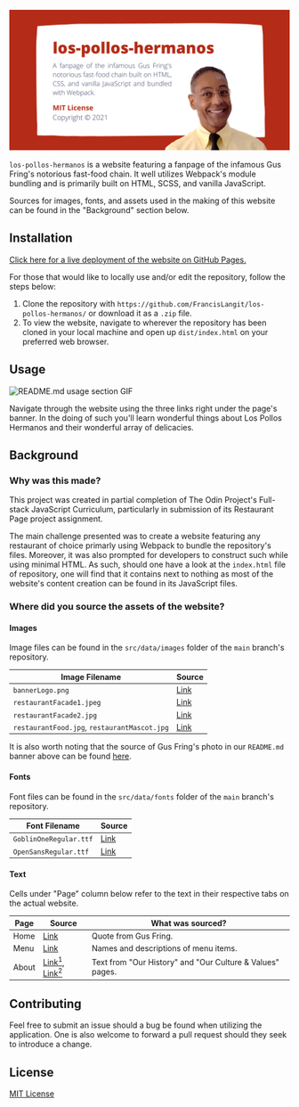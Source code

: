 ![README.md banner](./readme_banner.png)

`los-pollos-hermanos` is a website featuring a fanpage of the infamous Gus Fring's notorious fast-food chain. It well utilizes Webpack's module bundling and is primarily built on HTML, SCSS, and vanilla JavaScript.

Sources for images, fonts, and assets used in the making of this website can be found in the "Background" section below.

## Installation

[Click here for a live deployment of the website on GitHub Pages.](https://francislangit.github.io/calculator/)

For those that would like to locally use and/or edit the repository, follow the steps below:

1. Clone the repository with `https://github.com/FrancisLangit/los-pollos-hermanos/` or download it as a `.zip` file.
2. To view the website, navigate to wherever the repository has been cloned in your local machine and open up `dist/index.html` on your preferred web browser.

## Usage

![README.md usage section GIF]()

Navigate through the website using the three links right under the page's banner. In the doing of such you'll learn wonderful things about Los Pollos Hermanos and their wonderful array of delicacies.

## Background

### Why was this made?

This project was created in partial completion of The Odin Project's Full-stack JavaScript Curriculum, particularly in submission of its Restaurant Page project assignment.

The main challenge presented was to create a website featuring any restaurant of choice primarly using Webpack to bundle the repository's files. Moreover, it was also prompted for developers to construct such while using minimal HTML. As such, should one have a look at the `index.html` file of repository, one will find that it contains next to nothing as most of the website's content creation can be found in its JavaScript files.  

### Where did you source the assets of the website?

#### Images

Image files can be found in the `src/data/images` folder of the `main` branch's repository.

| Image Filename                               | Source                                                       |
| -------------------------------------------- | ------------------------------------------------------------ |
| `bannerLogo.png`                             | [Link](http://www.lphishiring.com/)                          |
| `restaurantFacade1.jpeg`                     | [Link](https://www.foodandwine.com/news/breaking-bad-los-pollos-hermanos-uber-eats) |
| `restaurantFacade2.jpg`                      | [Link](https://ny.eater.com/2017/4/10/15242908/los-pollos-hermanos-breaking-bad-nyc) |
| `restaurantFood.jpg`, `restaurantMascot.jpg` | [Link](https://www.digitalspy.com/tv/ustv/a824807/breaking-bad-better-call-saul-los-pollos-hermanos-opening/) |

It is also worth noting that the source of Gus Fring's photo in our `README.md` banner above can be found [here](http://www.lphishiring.com/). 

#### Fonts

Font files can be found in the `src/data/fonts` folder of the `main` branch's repository.

| Font Filename          | Source                                                       |
| ---------------------- | ------------------------------------------------------------ |
| `GoblinOneRegular.ttf` | [Link](https://fonts.google.com/specimen/Goblin+One?category=Display,Monospace) |
| `OpenSansRegular.ttf`  | [Link](https://fonts.google.com/specimen/Open+Sans?query=open+sans) |

#### Text

Cells under "Page" column below refer to the text in their respective tabs on the actual website.

| Page  | Source                                                       | What was sourced?                                         |
| ----- | ------------------------------------------------------------ | --------------------------------------------------------- |
| Home  | [Link](http://www.lphishiring.com/)                          | Quote from Gus Fring.                                     |
| Menu  | [Link](https://order.eatlospolloshermanos.com/)              | Names and descriptions of menu items.                     |
| About | [Link<sup>1</sup>](http://www.lphishiring.com/history/), [Link<sup>2</sup>](http://www.lphishiring.com/culture/) | Text from "Our History" and "Our Culture & Values" pages. |

## Contributing

Feel free to submit an issue should a bug be found when utilizing the  application. One is also welcome to forward a pull request should they  seek to introduce a change.

## License

[MIT License](https://github.com/FrancisLangit/los-pollos-hermanos/blob/main/LICENSE)

 